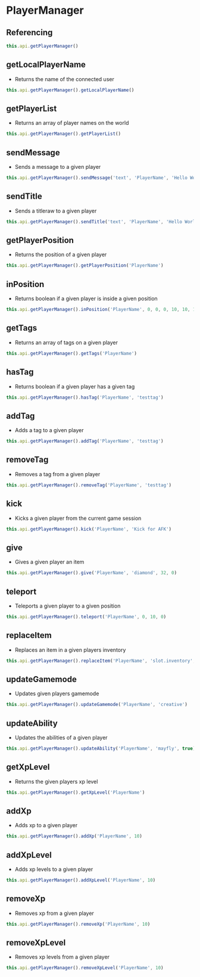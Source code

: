 # PlayerManager

## Referencing
```ts
this.api.getPlayerManager()
```

## getLocalPlayerName
- Returns the name of the connected user
```ts
this.api.getPlayerManager().getLocalPlayerName()
```

## getPlayerList
- Returns an array of player names on the world
```ts
this.api.getPlayerManager().getPlayerList()
```

## sendMessage
- Sends a message to a given player
```ts
this.api.getPlayerManager().sendMessage('text', 'PlayerName', 'Hello World!')
```

## sendTitle
- Sends a titleraw to a given player
```ts
this.api.getPlayerManager().sendTitle('text', 'PlayerName', 'Hello World!', 'actionbar')
```

## getPlayerPosition
- Returns the position of a given player
```ts
this.api.getPlayerManager().getPlayerPosition('PlayerName')
```

## inPosition
- Returns boolean if a given player is inside a given position
```ts
this.api.getPlayerManager().inPosition('PlayerName', 0, 0, 0, 10, 10, 10)
```

## getTags
- Returns an array of tags on a given player
```ts
this.api.getPlayerManager().getTags('PlayerName')
```

## hasTag
- Returns boolean if a given player has a given tag
```ts
this.api.getPlayerManager().hasTag('PlayerName', 'testtag')
```

## addTag
- Adds a tag to a given player
```ts
this.api.getPlayerManager().addTag('PlayerName', 'testtag')
```

## removeTag
- Removes a tag from a given player
```ts
this.api.getPlayerManager().removeTag('PlayerName', 'testtag')
```

## kick
- Kicks a given player from the current game session
```ts
this.api.getPlayerManager().kick('PlayerName', 'Kick for AFK')
```

## give
- Gives a given player an item
```ts
this.api.getPlayerManager().give('PlayerName', 'diamond', 32, 0)
```

## teleport
- Teleports a given player to a given position
```ts
this.api.getPlayerManager().teleport('PlayerName', 0, 10, 0)
```

## replaceItem
- Replaces an item in a given players inventory
```ts
this.api.getPlayerManager().replaceItem('PlayerName', 'slot.inventory', 0, 'diamond', 32, 0)
```

## updateGamemode
- Updates given players gamemode
```ts
this.api.getPlayerManager().updateGamemode('PlayerName', 'creative')
```

## updateAbility
- Updates the abilities of a given player
```ts
this.api.getPlayerManager().updateAbility('PlayerName', 'mayfly', true)
```

## getXpLevel
- Returns the given players xp level
```ts
this.api.getPlayerManager().getXpLevel('PlayerName')
```

## addXp
- Adds xp to a given player
```ts
this.api.getPlayerManager().addXp('PlayerName', 10)
```

## addXpLevel
- Adds xp levels to a given player
```ts
this.api.getPlayerManager().addXpLevel('PlayerName', 10)
```

## removeXp
- Removes xp from a given player
```ts
this.api.getPlayerManager().removeXp('PlayerName', 10)
```

## removeXpLevel
- Removes xp levels from a given player
```ts
this.api.getPlayerManager().removeXpLevel('PlayerName', 10)
```